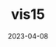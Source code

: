 ---
weight: 5
images:
- /images/vis/vis15.png
title: vis15
date: 2023-04-08
tags:
- archive # all posts
- vis
- work
---